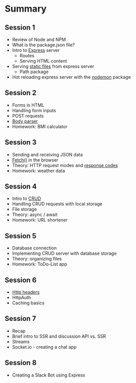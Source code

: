 # Summary

## Session 1

- Review of Node and NPM
- What is the package.json file?
- Intro to [Express](https://www.npmjs.com/package/express) server
  - Routes
  - Serving HTML content
- Serving [static files](https://expressjs.com/en/starter/static-files.html) from express server
  - Path package
- Hot reloading express server with the [nodemon](https://www.npmjs.com/package/nodemon) package

## Session 2

- Forms in HTML
- Handling form inputs
- POST requests
- [Body parser](https://www.quora.com/What-exactly-does-body-parser-do-with-express-js-and-why-do-I-need-it)
- Homework: BMI calculator

## Session 3

- Sending and receiving JSON data
- [Fetch()](https://developer.mozilla.org/en-US/docs/Web/API/Fetch_API) in the browser
- Theory: HTTP request modes and [response codes](https://httpstatuses.com/)
- Homework: weather data

## Session 4

- Intro to [CRUD](https://en.wikipedia.org/wiki/Create,_read,_update_and_delete)
- Handling CRUD requests with local storage
- File storage
- Theory: async / await
- Homework: URL shortener

## Session 5

- Database connection
- Implementing CRUD server with database storage
- Theory: organizing files
- Homework: ToDo-List app

## Session 6

- [Http headers](https://developer.mozilla.org/en-US/docs/Web/HTTP/Headers)
- HttpAuth
- Caching basics

## Session 7

- Recap
- Brief intro to SSR and discussion API vs. SSR
- Streams
- Socket.io - creating a chat app

## Session 8

- Creating a Slack Bot using Express
